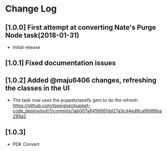 # Change Log

## [1.0.0] First attempt at converting Nate's Purge Node task(2018-01-31)
* Initial release

## [1.0.1] Fixed documentation issues

## [1.0.2] Added @maju6406 changes, refreshing the classes in the UI
* The task now uses the puppetclassify gem to do the refresh. 
https://github.com/tspeigner/puppet-code_deploy/pull/1/commits/1ab007a8456661dd27a3cd4ed9ca9fd89ba299a2

## [1.0.3]
* PDK Convert